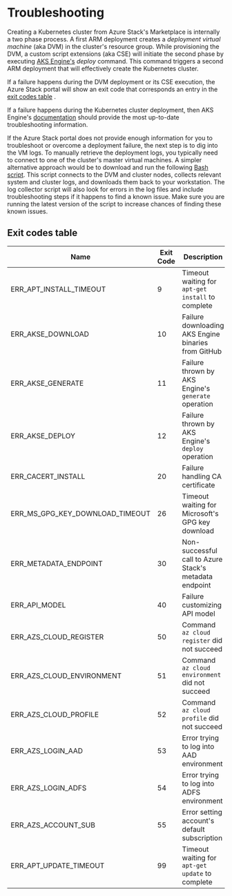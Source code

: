 # Troubleshooting

Creating a Kubernetes cluster from Azure Stack's Marketplace is internally a two phase process. A first ARM deployment creates a _deployment virtual machine_ (aka DVM) in the cluster's resource group. While provisioning the DVM, a custom script extensions (aka CSE) will initiate the second phase by executing [AKS Engine's](https://github.com/Azure/aks-engine) _deploy_ command. This command triggers a second ARM deployment that will effectively create the Kubernetes cluster.

If a failure happens during the DVM deployment or its CSE execution, the Azure Stack portal will show an exit code that corresponds an entry in the [exit codes table](#exit-codes-table) .

If a failure happens during the Kubernetes cluster deployment, then AKS Engine's [documentation](https://github.com/Azure/aks-engine/blob/master/docs/howto/troubleshooting.md) should provide the most up-to-date troubleshooting information.

If the Azure Stack portal does not provide enough information for you to troubleshoot or overcome a deployment failure, the next step is to dig into the VM logs. To manually retrieve the deployment logs, you typically need to connect to one of the cluster's master virtual machines. A simpler alternative approach would be to download and run the following [Bash script](https://aka.ms/AzsK8sLogCollectorScript). This script connects to the DVM and cluster nodes, collects relevant system and cluster logs, and downloads them back to your workstation. The log collector script will also look for errors in the log files and include troubleshooting steps if it happens to find a known issue. Make sure you are running the latest version of the script to increase chances of finding these known issues.

## Exit codes table

| Name | Exit Code | Description |
|------|-----------|-------------|
| ERR_APT_INSTALL_TIMEOUT | 9  | Timeout waiting for `apt-get install` to complete |
| ERR_AKSE_DOWNLOAD | 10 | Failure downloading AKS Engine binaries from GitHub |
| ERR_AKSE_GENERATE | 11 | Failure thrown by AKS Engine's `generate` operation |
| ERR_AKSE_DEPLOY | 12 | Failure thrown by AKS Engine's `deploy` operation |
| ERR_CACERT_INSTALL | 20 | Failure handling CA certificate |
| ERR_MS_GPG_KEY_DOWNLOAD_TIMEOUT | 26 | Timeout waiting for Microsoft's GPG key download |
| ERR_METADATA_ENDPOINT | 30 | Non-successful call to Azure Stack's metadata endpoint |
| ERR_API_MODEL | 40 | Failure customizing API model |
| ERR_AZS_CLOUD_REGISTER | 50 | Command `az cloud register` did not succeed |
| ERR_AZS_CLOUD_ENVIRONMENT | 51 | Command `az cloud environment` did not succeed |
| ERR_AZS_CLOUD_PROFILE | 52 | Command `az cloud profile` did not succeed |
| ERR_AZS_LOGIN_AAD | 53 | Error trying to log into AAD environment |
| ERR_AZS_LOGIN_ADFS | 54 | Error trying to log into ADFS environment |
| ERR_AZS_ACCOUNT_SUB | 55 | Error setting account's default subscription |
| ERR_APT_UPDATE_TIMEOUT | 99 | Timeout waiting for `apt-get update` to complete |